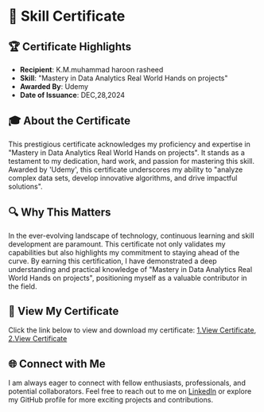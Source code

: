 # 🌟 Skill Certificate

## 🏆 Certificate Highlights
- **Recipient**: K.M.muhammad haroon rasheed
- **Skill**: "Mastery in Data Analytics Real World Hands on projects"
- **Awarded By**: Udemy
- **Date of Issuance**: DEC,28,2024

## 🎓 About the Certificate
This prestigious certificate acknowledges my proficiency and expertise in "Mastery in Data Analytics Real World Hands on projects". It stands as a testament to my dedication, hard work, and passion for mastering this skill. Awarded by 'Udemy', this certificate underscores my ability to "analyze complex data sets, develop innovative algorithms, and drive impactful solutions".

## 🔍 Why This Matters
In the ever-evolving landscape of technology, continuous learning and skill development are paramount. This certificate not only validates my capabilities but also highlights my commitment to staying ahead of the curve. By earning this certification, I have demonstrated a deep understanding and practical knowledge of "Mastery in Data Analytics Real World Hands on projects", positioning myself as a valuable contributor in the field.

## 📄 View My Certificate
Click the link below to view and download my certificate:
[1.View Certificate](https://github.com/haroontrailblazer/haroontrailblazer/blob/main/Data%20Analytics.pdf),
[2.View Certificate](https://github.com/haroontrailblazer/haroontrailblazer/blob/main/Data_science.pdf)


## 🌐 Connect with Me
I am always eager to connect with fellow enthusiasts, professionals, and potential collaborators. Feel free to reach out to me on [LinkedIn](https://www.linkedin.com/in/haroon-k-m-861b8a255/) or explore my GitHub profile for more exciting projects and contributions.
